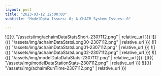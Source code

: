 ```yaml
---
layout: post
title: "2023-03-12 12:00:00"
subtitle: "ModelData Issues: 0; A-CHAIM System Issues: 0"

---
```


![]({{ "/assets/img/achaimDataStatsShort-2307112.png" | relative_url }})
![]({{ "/assets/img/achaimDataStatsLong00-2307112.png" | relative_url }})
![]({{ "/assets/img/achaimDataStatsLong01-2307112.png" | relative_url }})
![]({{ "/assets/img/achaimDataStatsLong02-2307112.png" | relative_url }})
![]({{ "/assets/img/modelDataDataStats-2307112.png" | relative_url }})
![]({{ "/assets/img/modelDataStationStats-2307112.png" | relative_url }})
![]({{ "/assets/img/achaimRunTime-2307112.png" | relative_url }})



